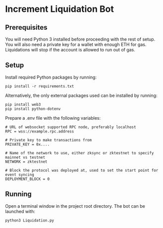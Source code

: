 # Increment Liquidation Bot

## Prerequisites

You will need Python 3 installed before proceeding with the rest of setup.
You will also need a private key for a wallet with enough ETH for gas. Liquidations will stop if the account is allowed to run out of gas.

## Setup
Install required Python packages by running:
```
pip install -r requirements.txt
```

Alternatively, the only external packages used can be installed by running:
```
pip install web3
pip install python-dotenv
```

Prepare a .env file with the following variables:
```
# URL of websocket supported RPC node, preferably localhost
RPC = wss://example.rpc.address

# Private key to make transactions from
PRIVATE_KEY = 0x....

# Name of the network to use, either zksync or zktestnet to specify mainnet vs testnet
NETWORK = zktestnet

# Block the protocol was deployed at, used to set the start point for event syncing
DEPLOYMENT_BLOCK = 0
```

## Running

Open a terminal window in the project root directory. The bot can be launched with:

`python3 Liquidation.py`
